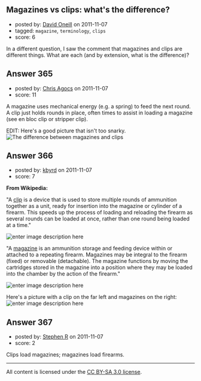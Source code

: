 ## Magazines vs clips: what's the difference?

- posted by: [David Oneill](https://stackexchange.com/users/-1/113-david-oneill) on 2011-11-07
- tagged: `magazine`, `terminology`, `clips`
- score: 6

<p>In a different question, I saw the comment that magazines and clips are different things.  What are each (and by extension, what is the difference)?</p>



## Answer 365

- posted by: [Chris Agocs](https://stackexchange.com/users/-1/12-chris-agocs) on 2011-11-07
- score: 11

<p>A magazine uses mechanical energy (e.g. a spring) to feed the next round. A clip just holds rounds in place, often times to assist in loading a magazine (see en bloc clip or stripper clip).</p>

<p>EDIT: Here's a good picture that isn't too snarky. <img src="http://i.stack.imgur.com/QNXSx.jpg" alt="The difference between magazines and clips"></p>



## Answer 366

- posted by: [kbyrd](https://stackexchange.com/users/-1/37-kbyrd) on 2011-11-07
- score: 7

<p><strong>From Wikipedia:</strong></p>

<p>"A <a href="http://en.wikipedia.org/wiki/Clip_%28ammunition%29">clip</a> is a device that is used to store multiple rounds of ammunition together as a unit, ready for insertion into the magazine or cylinder of a firearm. This speeds up the process of loading and reloading the firearm as several rounds can be loaded at once, rather than one round being loaded at a time."</p>

<p><img src="http://i.stack.imgur.com/z9fPX.jpg" alt="enter image description here"></p>

<p>"A <a href="http://en.wikipedia.org/wiki/Magazine_%28firearms%29">magazine</a> is an ammunition storage and feeding device within or attached to a repeating firearm. Magazines may be integral to the firearm (fixed) or removable (detachable). The magazine functions by moving the cartridges stored in the magazine into a position where they may be loaded into the chamber by the action of the firearm." </p>

<p><img src="http://i.stack.imgur.com/A2X8s.jpg" alt="enter image description here"></p>

<p>Here's a picture with a clip on the far left and magazines on the right:<img src="http://i.stack.imgur.com/MEVoO.jpg" alt="enter image description here"></p>



## Answer 367

- posted by: [Stephen R](https://stackexchange.com/users/-1/34-stephen-r) on 2011-11-07
- score: 2

<p>Clips load magazines; magazines load firearms.</p>




---

All content is licensed under the [CC BY-SA 3.0 license](https://creativecommons.org/licenses/by-sa/3.0/).
